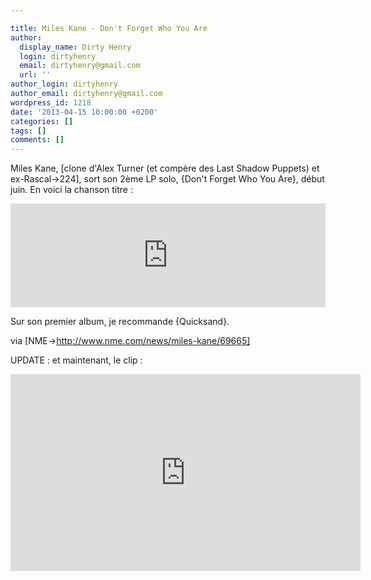 ```yaml
---

title: Miles Kane - Don't Forget Who You Are
author:
  display_name: Dirty Henry
  login: dirtyhenry
  email: dirtyhenry@gmail.com
  url: ''
author_login: dirtyhenry
author_email: dirtyhenry@gmail.com
wordpress_id: 1218
date: '2013-04-15 10:00:00 +0200'
categories: []
tags: []
comments: []
---
```

Miles Kane, [clone d'Alex Turner (et compère des Last Shadow Puppets) et ex-Rascal->224], sort son 2ème LP solo, {Don't Forget Who You Are}, début juin. En voici la chanson titre :

<iframe width="100%" height="166" scrolling="no" frameborder="no" src="https://w.soundcloud.com/player/?url=http%3A%2F%2Fapi.soundcloud.com%2Ftracks%2F86365124&secret_token=s-X58Gj"></iframe>

Sur son premier album, je recommande {Quicksand}.
    
via [NME->http://www.nme.com/news/miles-kane/69665]

UPDATE : et maintenant, le clip : 

<iframe width="560" height="315" src="http://www.youtube.com/embed/zj5RKp0inTw" frameborder="0" allowfullscreen></iframe>
